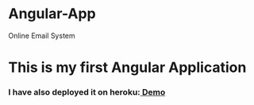 # Angular-App
Online Email System

<h1> This is my first Angular Application</h1>
<h3> I have also deployed it on heroku:<a href="https://onlineemail.herokuapp.com/"> Demo</a></h3>
